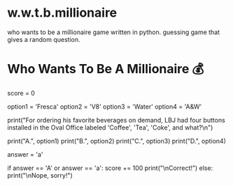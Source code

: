 # w.w.t.b.millionaire
who wants to be a millionaire game written in python. guessing game that gives a random question.
# Who Wants To Be A Millionaire 💰 

score = 0

option1 = 'Fresca'
option2 = 'V8'
option3 = 'Water'
option4 = 'A&W'
  
print("For ordering his favorite beverages on demand, LBJ had four buttons installed in the Oval Office labeled 'Coffee', 'Tea', 'Coke', and what?\n")

print("A.", option1)
print("B.", option2)
print("C.", option3)
print("D.", option4)
  
answer = 'a'

if answer == 'A' or answer == 'a': 
  score += 100
  print("\nCorrect!")
else:
  print("\nNope, sorry!")
